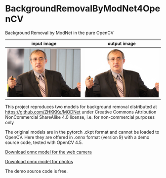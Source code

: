 # BackgroundRemovalByModNet4OpenCV
Background Removal by ModNet in the pure OpenCV

 input image               | output image
:-------------------------:|:-------------------------:
![bgremoval-1](input.jpg)  |![bgremoval-2](output.jpg)

This project reproduces two models for background removal distributed 
at https://github.com/ZHKKKe/MODNet under 
Creative Commons Attribution NonCommercial ShareAlike 4.0 license, 
i.e. for non-commercial purposes only

The original models are in the pytorch .ckpt format and cannot be loaded to OpenCV.
Here they are offered in .onnx format (version 9) with a demo source code, tested with OpenCV 4.5.

<a href="http://www.agentspace.org/download/modnet_webcam_portrait_matting_opset9.onnx" download>Download onnx model for the web camera</a>

<a href="http://www.agentspace.org/download/modnet_photographic_portrait_matting_opset9.onnx" download>Download onnx model for photos</a>

The demo source code is free.
